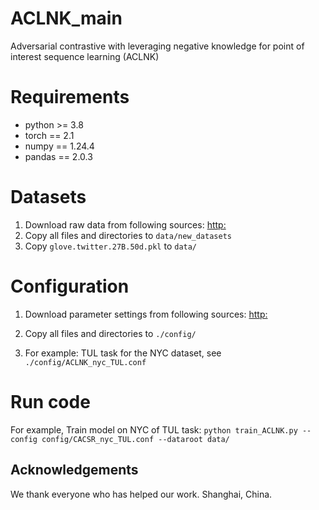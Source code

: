 # ACLNK_main
Adversarial contrastive with leveraging negative knowledge for point of interest sequence learning (ACLNK)

# Requirements
* python >= 3.8
* torch == 2.1
* numpy == 1.24.4
* pandas == 2.0.3

# Datasets
1. Download raw data from following sources:
   [http:](https://drive.google.com/)
2. Copy all files and directories to `data/new_datasets`
3. Copy `glove.twitter.27B.50d.pkl` to `data/`

# Configuration
1. Download parameter settings from following sources:
   [http:](https://drive.google.com/)

2. Copy all files and directories to `./config/`
   
3. For example:
   TUL task for the NYC dataset, see `./config/ACLNK_nyc_TUL.conf`

# Run code
   For example, Train model on NYC of TUL task: 
   `python train_ACLNK.py --config config/CACSR_nyc_TUL.conf --dataroot data/`

## Acknowledgements
We thank everyone who has helped our work.
Shanghai, China. 


